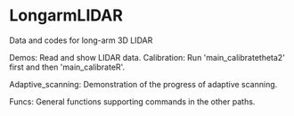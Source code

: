 # LongarmLIDAR
Data and codes for long-arm 3D LIDAR

Demos: Read and show LIDAR data.
Calibration: Run 'main_calibratetheta2' first and then 'main_calibrateR'.

Adaptive_scanning: Demonstration of the progress of adaptive scanning.

Funcs: General functions supporting commands in the other paths.
